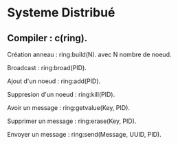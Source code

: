 # Systeme Distribué


## Compiler : c(ring).

Création anneau : ring:build(N). avec N nombre de noeud.

Broadcast : ring:broad(PID).

Ajout d'un noeud : ring:add(PID).

Suppresion d'un noeud : ring:kill(PID).

Avoir un message : ring:getvalue(Key, PID).

Supprimer un message : ring:erase(Key, PID).

Envoyer un message : ring:send(Message, UUID, PID).